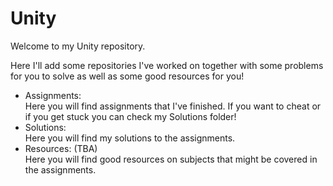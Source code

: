 <h1><b>Unity</b></h1> 
Welcome to my Unity repository.

Here I'll add some repositories I've worked on together with some problems for you to solve as well as some good resources for you!

<ul>
	<li>Assignments:</li>
	Here you will find assignments that I've finished. If you want to cheat or if you get stuck you can check my Solutions folder!
	<li>Solutions:</li>
	Here you will find my solutions to the assignments.
	<li>Resources: (TBA)</li>
	Here you will find good resources on subjects that might be covered in the assignments.

</ul>
